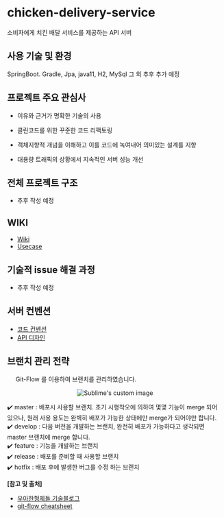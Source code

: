# chicken-delivery-service

소비자에게 치킨 배달 서비스를 제공하는 API 서버

## 사용 기술 및 환경

SpringBoot. Gradle, Jpa, java11, H2, MySql 그 외 추후 추가 예정

## 프로젝트 주요 관심사

* 이유와 근거가 명확한 기술의 사용

* 클린코드를 위한 꾸준한 코드 리팩토링

* 객체지향적 개념을 이해하고 이를 코드에 녹여내어 의미있는 설계를 지향

* 대용량 트래픽의 상황에서 지속적인 서버 성능 개선

## 전체 프로젝트 구조

- 추후 작성 예정

## WIKI

* [Wiki](https://github.com/thenaun-workspace/chicken-delivery-service/wiki)
* [Usecase](https://github.com/thenaun-workspace/chicken-delivery-service/wiki/USECASE-:-USER)

## 기술적 issue 해결 과정

- 추후 작성 예정

## 서버 컨벤션
- [코드 컨벤션](https://naver.github.io/hackday-conventions-java/)
- [API 디자인](https://docs.microsoft.com/ko-kr/azure/architecture/best-practices/api-design)

## 브랜치 관리 전략

&nbsp;&nbsp;&nbsp;&nbsp; Git-Flow 를 이용하여 브랜치를 관리하였습니다.

<p align="center">
  <img src="https://user-images.githubusercontent.com/54772162/101170794-45d27180-3682-11eb-8c42-6f4bf8ec73c9.PNG?raw=true" alt="Sublime's custom image"/>
</p>

✔️ master : 배포시 사용할 브랜치. 초기 시행착오에 의하여 몇몇 기능이 merge 되어 있으나, 원래 사용 용도는 완벽히 배포가 가능한 상태에만 merge가 되어야만 합니다.        
✔️ develop : 다음 버전을 개발하는 브랜치, 완전히 배포가 가능하다고 생각되면 master 브랜치에 merge 합니다.    
✔️ feature : 기능을 개발하는 브랜치    
✔️ release : 배포를 준비할 때 사용할 브랜치    
✔️ hotfix : 배포 후에 발생한 버그를 수정 하는 브랜치


**[참고 및 출처]**

* [우아한형제들 기술블로그](https://woowabros.github.io/experience/2017/10/30/baemin-mobile-git-branch-strategy.html)
* [git-flow cheatsheet](https://danielkummer.github.io/git-flow-cheatsheet/index.ko_KR.html)
